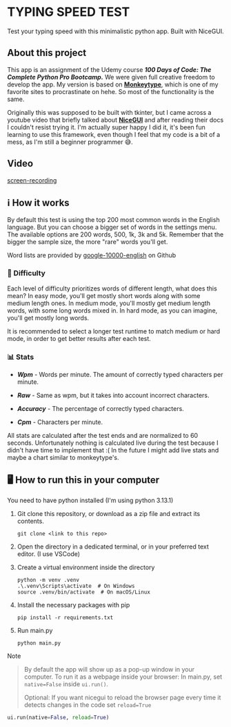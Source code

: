 # TYPING SPEED TEST
Test your typing speed with this minimalistic python app. Built with NiceGUI.

## About this project
This app is an assignment of the Udemy course **_100 Days of Code: The Complete Python Pro Bootcamp._** We were given full creative freedom to develop the app. My version is based on [**Monkeytype**](https://monkeytype.com/), which is one of my favorite sites to procrastinate on hehe. So most of the functionality is the same.

Originally this was supposed to be built with tkinter, but I came across a youtube video that briefly talked about [**NiceGUI**](https://nicegui.io/) and after reading their docs I couldn't resist trying it. I'm actually super happy I did it, it's been fun learning to use this framework, even though I feel that my code is a bit of a mess, as I'm still a beginner programmer 😅.

## Video 
[screen-recording](<vids and screens/Grabación de pantalla 2025-05-29 180617.mp4>)

## ℹ️ How it works
By default this test is using the top 200 most common words in the English language. But you can choose a bigger set of words in the settings menu. The available options are 200 words, 500, 1k, 3k and 5k. Remember that the bigger the sample size, the more "rare" words you'll get.

Word lists are provided by [google-10000-english](https://github.com/first20hours/google-10000-english) on Github

### 🚀 Difficulty

Each level of difficulty prioritizes words of different length, what does this mean? In easy mode, you'll get mostly short words along with some medium length ones. In medium mode, you'll mostly get medium length words, with some long words mixed in. In hard mode, as you can imagine, you'll get mostly long words.

It is recommended to select a longer test runtime to match medium or hard mode, in order to get better results after each test.

### 📊 Stats
- **_Wpm_** - Words per minute. The amount of correctly typed characters per minute.

- **_Raw_** - Same as wpm, but it takes into account incorrect characters.

- **_Accuracy_** - The percentage of correctly typed characters.

- **_Cpm_** - Characters per minute.

All stats are calculated after the test ends and are normalized to 60 seconds. Unfortunately nothing is calculated live during the test because I didn't have time to implement that :( In the future I might add live stats and maybe a chart similar to monkeytype's.

## 🖥️ How to run this in your computer

You need to have python installed (I'm using python 3.13.1)

1. Git clone this repository, or download as a zip file and extract its contents.
   
   ```
   git clone <link to this repo>
   ```

2. Open the directory in a dedicated terminal, or in your preferred text editor. (I use VSCode)

3. Create a virtual environment inside the directory
   ```
   python -m venv .venv
   .\.venv\Scripts\activate  # On Windows
   source .venv/bin/activate  # On macOS/Linux
   
   ```

4. Install the necessary packages with pip
   ```
   pip install -r requirements.txt
   ```
5. Run main.py
    ```
    python main.py
    ```

> [!Note]

> By default the app will show up as a pop-up window in your computer. To run it as a webpage inside your browser: In main.py, set `native=False` inside `ui.run()`. 
> 
> Optional: If you want nicegui to reload the browser page every time it detects changes in the code set `reload=True`
  
  ```python
  ui.run(native=False, reload=True)
  ```
